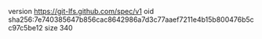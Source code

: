 version https://git-lfs.github.com/spec/v1
oid sha256:7e740385647b856cac8642986a7d3c77aaef7211e4b15b800476b5cc97c5be12
size 340

